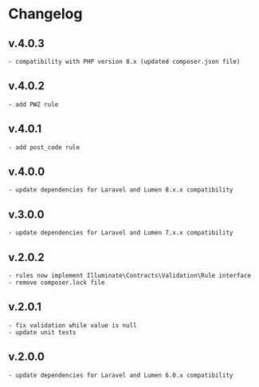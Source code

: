 # Changelog
## v.4.0.3
    - compatibility with PHP version 8.x (updated composer.json file)
## v.4.0.2
    - add PWZ rule
## v.4.0.1
    - add post_code rule
## v.4.0.0
    - update dependencies for Laravel and Lumen 8.x.x compatibility
## v.3.0.0
    - update dependencies for Laravel and Lumen 7.x.x compatibility
## v.2.0.2
    - rules now implement Illuminate\Contracts\Validation\Rule interface
    - remove composer.lock file
## v.2.0.1
    - fix validation while value is null
    - update unit tests
## v.2.0.0
    - update dependencies for Laravel and Lumen 6.0.x compatibility